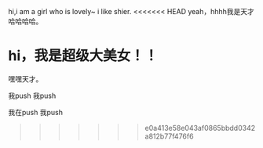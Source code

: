   hi,i am a girl who is lovely~
  i like shier.
<<<<<<< HEAD
  yeah，hhhh我是天才哈哈哈哈。

hi，我是超级大美女！！
=======
  嘿嘿天才。

我push 我push

我在push 我push

>>>>>>> e0a413e58e043af0865bbdd0342a812b77f476f6
